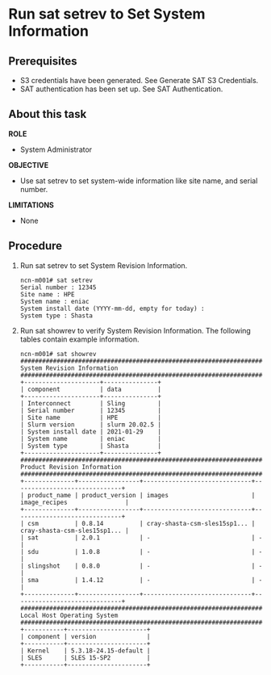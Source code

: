 # Run sat setrev to Set System Information

## Prerequisites

- S3 credentials have been generated. See Generate SAT S3 Credentials.
- SAT authentication has been set up. See SAT Authentication.

## About this task

**ROLE**
- System Administrator

**OBJECTIVE**
- Use sat setrev to set system-wide information like site name, and serial number.

**LIMITATIONS**
- None

## Procedure

1.  Run sat setrev to set System Revision Information.

    ```screen
    ncn-m001# sat setrev
    Serial number : 12345
    Site name : HPE
    System name : eniac
    System install date (YYYY-mm-dd, empty for today) :
    System type : Shasta
    ```

2.  Run sat showrev to verify System Revision Information.
    The following tables contain example information.

    ```screen
    ncn-m001# sat showrev
    ################################################################################
    System Revision Information
    ################################################################################
    +---------------------+---------------+
    | component           | data          |
    +---------------------+---------------+
    | Interconnect        | Sling         |
    | Serial number       | 12345         |
    | Site name           | HPE           |
    | Slurm version       | slurm 20.02.5 |
    | System install date | 2021-01-29    |
    | System name         | eniac         |
    | System type         | Shasta        |
    +---------------------+---------------+
    ################################################################################
    Product Revision Information
    ################################################################################
    +--------------+-----------------+------------------------------+------------------------------+
    | product_name | product_version | images                       | image_recipes                |
    +--------------+-----------------+------------------------------+------------------------------+
    | csm          | 0.8.14          | cray-shasta-csm-sles15sp1... | cray-shasta-csm-sles15sp1... |
    | sat          | 2.0.1           | -                            | -                            |
    | sdu          | 1.0.8           | -                            | -                            |
    | slingshot    | 0.8.0           | -                            | -                            |
    | sma          | 1.4.12          | -                            | -                            |
    +--------------+-----------------+------------------------------+------------------------------+
    ################################################################################
    Local Host Operating System
    ################################################################################
    +-----------+----------------------+
    | component | version              |
    +-----------+----------------------+
    | Kernel    | 5.3.18-24.15-default |
    | SLES      | SLES 15-SP2          |
    +-----------+----------------------+
    ```
